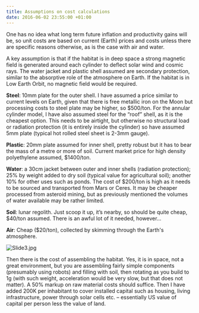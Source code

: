 ```yaml
---
title: Assumptions on cost calculations
date: 2016-06-02 23:55:00 +01:00
---
```


One has no idea what long term future inflation and productivity gains will be, so unit costs are based on current (Earth) prices and costs unless there are specific reasons otherwise, as is the case with air and water.

A key assumption is that if the habitat is in deep space a strong magnetic field is generated around each cylinder to deflect solar wind and cosmic rays. The water jacket and plastic shell assumed are secondary protection, similar to the absorptive role of the atmosphere on Earth. If the habitat is in Low Earth Orbit, no magnetic field would be required. 

**Steel**: 10mm plate for the outer shell. I have assumed a price similar to current levels on Earth, given that there is free metallic iron on the Moon but processing costs to steel plate may be higher, so $500/ton. For the annular cylinder model, I have also assumed steel for the “roof” shell, as it is the cheapest option. This needs to be airtight, but otherwise no structural load or radiation protection (it is entirely inside the cylinder) so have assumed 5mm plate (typical hot rolled steel sheet is 2-3mm gauge).

**Plastic**: 20mm plate assumed for inner shell, pretty robust but it has to bear the mass of a metre or more of soil. Current market price for high density polyethylene assumed, $1400/ton.

**Water**: a 30cm jacket between outer and inner shells (radiation protection); 25% by weight added to dry soil (typical value for agricultural soil); another 10% for other uses such as ponds. The cost of $200/ton is high as it needs to be sourced and transported from Mars or Ceres. It may be cheaper processed from asteroid mining, but as previously mentioned the volumes of water available may be rather limited.  

**Soil**: lunar regolith. Just scoop it up, it’s nearby, so should be quite cheap, $40/ton assumed. There is an awful lot of it needed, however…

**Air**: Cheap ($20/ton), collected by skimming through the Earth's atmosphere. 

![Slide3.jpg](/uploads/Slide3.jpg)

Then there is the cost of assembling the habitat. Yes, it is in space, not a great environment, but you are assembling fairly simple components (presumably using robots) and filling with soil, then rotating as you build to 1g (with such weight, acceleration would be very slow, but that does not matter). A 50% markup on raw material costs should suffice. Then I have added 200K per inhabitant to cover installed capital such as housing, living infrastructure, power through solar cells etc. – essentially US value of capital per person less the value of land.
